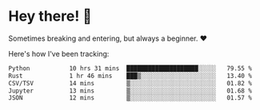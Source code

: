 # Hey there! 👋
Sometimes breaking and entering, but always a beginner. ❤️

Here's how I've been tracking:
<!--START_SECTION:waka-->

```txt
Python           10 hrs 31 mins  ████████████████████░░░░░   79.55 %
Rust             1 hr 46 mins    ███▒░░░░░░░░░░░░░░░░░░░░░   13.40 %
CSV/TSV          14 mins         ▒░░░░░░░░░░░░░░░░░░░░░░░░   01.82 %
Jupyter          13 mins         ▒░░░░░░░░░░░░░░░░░░░░░░░░   01.68 %
JSON             12 mins         ▒░░░░░░░░░░░░░░░░░░░░░░░░   01.57 %
```

<!--END_SECTION:waka-->
